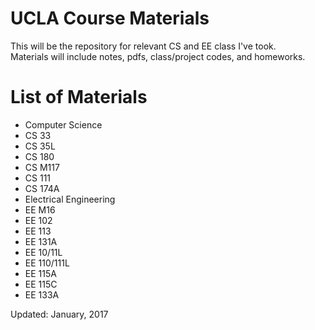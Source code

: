 # UCLA Course Materials
This will be the repository for relevant CS and EE class I've took. <br />
Materials will include notes, pdfs, class/project codes, and homeworks.

# List of Materials
* Computer Science
 * CS 33
 * CS 35L
 * CS 180
 * CS M117
 * CS 111
 * CS 174A
* Electrical Engineering
 * EE M16
 * EE 102
 * EE 113
 * EE 131A
 * EE 10/11L
 * EE 110/111L
 * EE 115A
 * EE 115C
 * EE 133A

Updated: January, 2017

